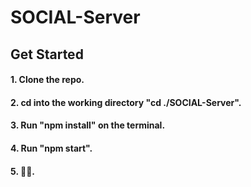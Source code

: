 # SOCIAL-Server

## Get Started
#### 1. Clone the repo.
####	2. cd into the working directory "cd ./SOCIAL-Server".
####	3. Run "npm install" on the terminal.
####	4. Run "npm start".
####	5. 🤷‍♂️.
    
